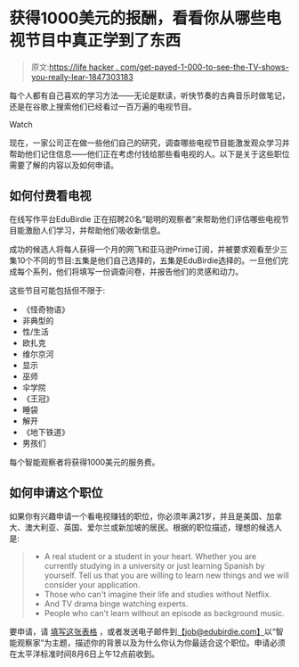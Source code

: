 # 获得1000美元的报酬，看看你从哪些电视节目中真正学到了东西

> 原文:[https://life hacker . com/get-payed-1-000-to-see-the-TV-shows-you-really-lear-1847303183](https://lifehacker.com/get-paid-1-000-to-see-which-tv-shows-you-actually-lear-1847303183)

每个人都有自己喜欢的学习方法——无论是默读，听快节奏的古典音乐时做笔记，还是在谷歌上搜索他们已经看过一百万遍的电视节目。

Watch

现在，一家公司正在做一些他们自己的研究，调查哪些电视节目能激发观众学习并帮助他们记住信息——他们正在考虑付钱给那些看电视的人。以下是关于这些职位需要了解的内容以及如何申请。

## 如何付费看电视

在线写作平台EduBirdie 正在招聘20名“聪明的观察者”来帮助他们评估哪些电视节目能激励人们学习，并帮助他们吸收新信息。

成功的候选人将每人获得一个月的网飞和亚马逊Prime订阅，并被要求观看至少三集10个不同的节目:五集是他们自己选择的，五集是EduBirdie选择的。一旦他们完成每个系列，他们将填写一份调查问卷，并报告他们的灵感和动力。

这些节目可能包括但不限于:

*   《怪奇物语》
*   非典型的
*   性/生活
*   欧扎克
*   维尔京河
*   显示
*   巫师
*   伞学院
*   《王冠》
*   睡袋
*   解开
*   《地下铁道》
*   男孩们

每个智能观察者将获得1000美元的服务费。

## 如何申请这个职位

如果你有兴趣申请一个看电视赚钱的职位，你必须年满21岁，并且是美国、加拿大、澳大利亚、英国、爱尔兰或新加坡的居民。根据的职位描述，理想的候选人是:

> *   A real student or a student in your heart. Whether you are currently studying in a university or just learning Spanish by yourself. Tell us that you are willing to learn new things and we will consider your application.
> *   Those who can't imagine their life and studies without Netflix.
> *   And TV drama binge watching experts.
> *   People who can't learn without an episode as background music.

要申请，请 [填写这张表格](https://docs.google.com/forms/d/1WfltTo-B_9v8l7kQgbn1u3zN_sZJ5pF4Gcb4jcYKCSQ/viewform?edit_requested=true) ，或者发送电子邮件到[【job@edubirdie.com】](mailto:job@edubirdie.com)以“智能观察家”为主题，描述你的背景以及为什么你认为你最适合这个职位。申请必须在太平洋标准时间8月6日上午12点前收到。